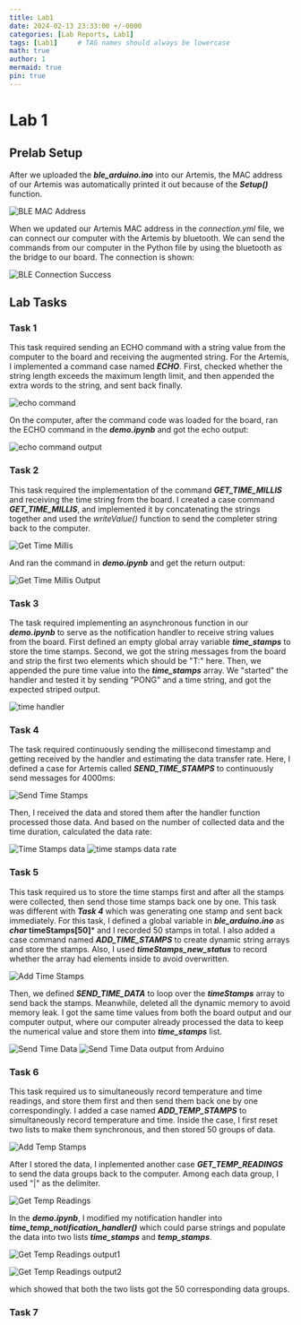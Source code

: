 ```yaml
---
title: Lab1
date: 2024-02-13 23:33:00 +/-0000
categories: [Lab Reports, Lab1]
tags: [Lab1]     # TAG names should always be lowercase
math: true
author: 1
mermaid: true
pin: true
---
```


# Lab 1

## Prelab Setup

After we uploaded the ***ble_arduino.ino*** into our Artemis, the MAC address of our Artemis was automatically printed it out because of the ***Setup()*** function.

![BLE MAC Address](/assets/images/lab1/ble_MAC.png "Arduino IDE prints BLE MAC Address")

When we updated our Artemis MAC address in the *connection.yml* file, we can connect our computer with the Artemis by bluetooth. We can send the commands from our computer in the Python file by using the bluetooth as the bridge to our board. The connection is shown:

![BLE Connection Success](/assets/images/lab1/ble_connection_success.png "Our computer successfully connects the Artemis board")

## Lab Tasks

### Task 1

This task required sending an ECHO command with a string value from the computer to the board and receiving the augmented string. For the Artemis, I implemented a command case named ***ECHO***. First, checked whether the string length exceeds the maximum length limit, and then appended the extra words to the string, and sent back finally.

![echo command](/assets/images/lab1/echo_command.png "echo command implementation")

On the computer, after the command code was loaded for the board, ran the ECHO command in the ***demo.ipynb*** and got the echo output:

![echo command output](/assets/images/lab1/echo_command_output.png "echo command output")

### Task 2

This task required the implementation of the command ***GET_TIME_MILLIS*** and receiving the time string from the board. I created a case command ***GET_TIME_MILLIS***, and implemented it by concatenating the strings together and used the *writeValue()* function to send the completer string back to the computer.

![Get Time Millis](/assets/images/lab1/GET_TIME_MILLIS.png "get time millis")

And ran the command in ***demo.ipynb*** and get the return output:

![Get Time Millis Output](/assets/images/lab1/GET_TIME_MILLIS_output.png "get time millis output")

### Task 3

The task required implementing an asynchronous function in our ***demo.ipynb*** to serve as the notification handler to receive string values from the board. First defined an empty global array variable ***time_stamps*** to store the time stamps. Second, we got the string messages from the board and strip the first two elements which should be "T:" here. Then, we appended the pure time value into the ***time_stamps*** array. We "started" the handler and tested it by sending "PONG" and a time string, and got the expected striped output.

![time handler](/assets/images/lab1/time_handler.png "time handler")

### Task 4

The task required continuously sending the millisecond timestamp and getting received by the handler and estimating the data transfer rate. Here, I defined a case for Artemis called ***SEND_TIME_STAMPS*** to continuously send messages for 4000ms:

![Send Time Stamps](/assets/images/lab1/SEND_TIME_STAMPS.png "send time stamps")

Then, I received the data and stored them after the handler function processed those data. And based on the number of collected data and the time duration, calculated the data rate:

![Time Stamps data](/assets/images/lab1/SEND_TIME_STAMPS_data.png "time stamps data")
![time stamps data rate](/assets/images/lab1/time_stamps_data_rate.png "data transfer rate")

### Task 5

This task required us to store the time stamps first and after all the stamps were collected, then send those time stamps back one by one. This task was different with ***Task 4*** which was generating one stamp and sent back immediately. For this task, I defined a global variable in ***ble_arduino.ino*** as ***char* timeStamps[50]*** and I recorded 50 stamps in total. I also added a case command named ***ADD_TIME_STAMPS*** to create dynamic string arrays and store the stamps. Also, I used ***timeStamps_new_status*** to record whether the array had elements inside to avoid overwritten.

![Add Time Stamps](/assets/images/lab1/ADD_TIME_STAMPS.png "Add Time Stamps")

Then, we defined ***SEND_TIME_DATA*** to loop over the ***timeStamps*** array to send back the stamps. Meanwhile, deleted all the dynamic memory to avoid memory leak. I got the same time values from both the board output and our computer output, where our computer already processed the data to keep the numerical value and store them into ***time_stamps*** list.

![Send Time Data](/assets/images/lab1/SEND_TIME_DATA.png "Send time data")
![Send Time Data output from Arduino](/assets/images/lab1/SEND_TIME_DATA_ino.png "Send time data output from Arduino")

### Task 6

This task required us to simultaneously record temperature and time readings, and store them first and then send them back one by one correspondingly. I added a case named ***ADD_TEMP_STAMPS*** to simultaneously record temperature and time. Inside the case, I first reset two lists to make them synchronous, and then stored 50 groups of data.

![Add Temp Stamps](/assets/images/lab1/ADD_TEMP_STAMPS.png "Add Temp and Time Stamps")

After I stored the data, I inplemented another case ***GET_TEMP_READINGS*** to send the data groups back to the computer. Among each data group, I used "|" as the delimiter.

![Get Temp Readings](/assets/images/lab1/GET_TEMP_READINGS.png "Get temp readings")

In the ***demo.ipynb***, I modified my notification handler into ***time_temp_notification_handler()*** which could parse strings and populate the data into two lists ***time_stamps*** and ***temp_stamps***.

![Get Temp Readings output1](/assets/images/lab1/GET_TEMP_READINGS_output1.png "Temp readings output1")

![Get Temp Readings output2](/assets/images/lab1/GET_TEMP_READINGS_output2.png "Temp readings output2")

which showed that both the two lists got the 50 corresponding data groups.

### Task 7


